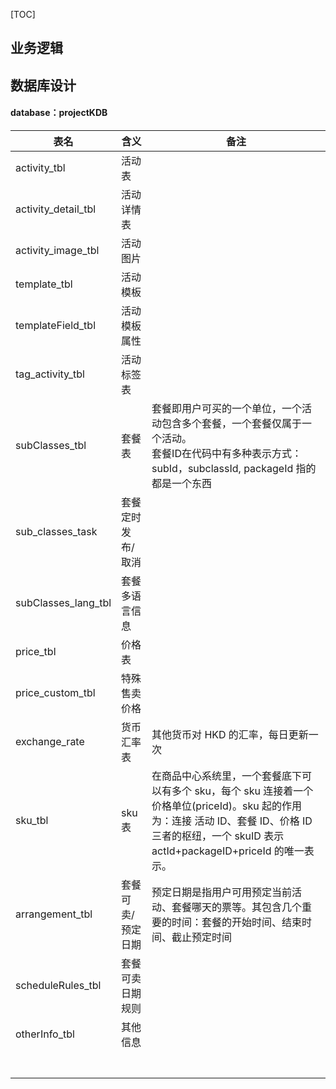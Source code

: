 [TOC]

## 业务逻辑



## 数据库设计

#### database：projectKDB

| 表名                | 含义              | 备注                                                         |
| ------------------- | ----------------- | ------------------------------------------------------------ |
| activity_tbl        | 活动表            |                                                              |
| activity_detail_tbl | 活动详情表        |                                                              |
| activity_image_tbl  | 活动图片          |                                                              |
| template_tbl        | 活动模板          |                                                              |
| templateField_tbl   | 活动模板属性      |                                                              |
| tag_activity_tbl    | 活动标签表        |                                                              |
| subClasses_tbl      | 套餐表            | 套餐即用户可买的一个单位，一个活动包含多个套餐，一个套餐仅属于一个活动。<br />套餐ID在代码中有多种表示方式：subId，subclassId, packageId 指的都是一个东西 |
| sub_classes_task    | 套餐定时发布/取消 |                                                              |
| subClasses_lang_tbl | 套餐多语言信息    |                                                              |
| price_tbl           | 价格表            |                                                              |
| price_custom_tbl    | 特殊售卖价格      |                                                              |
| exchange_rate       | 货币汇率表        | 其他货币对 HKD 的汇率，每日更新一次                          |
| sku_tbl             | sku 表            | 在商品中心系统里，一个套餐底下可以有多个 sku，每个 sku 连接着一个 价格单位(priceId)。sku 起的作用为：连接 活动 ID、套餐 ID、价格 ID 三者的枢纽，一个 skuID 表示actId+packageID+priceId 的唯一表示。 |
| arrangement_tbl     | 套餐可卖/预定日期 | 预定日期是指用户可用预定当前活动、套餐哪天的票等。其包含几个重要的时间：套餐的开始时间、结束时间、截止预定时间 |
| scheduleRules_tbl   | 套餐可卖日期规则  |                                                              |
| otherInfo_tbl       | 其他信息          |                                                              |
|                     |                   |                                                              |
|                     |                   |                                                              |
|                     |                   |                                                              |
|                     |                   |                                                              |
|                     |                   |                                                              |
|                     |                   |                                                              |
|                     |                   |                                                              |

